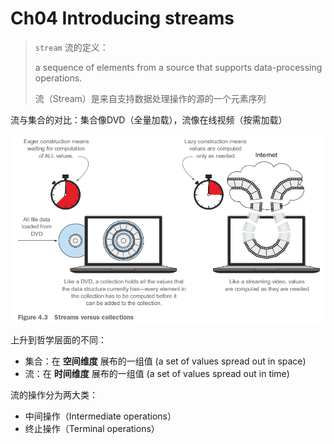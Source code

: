 # Ch04 Introducing streams



> `stream` 流的定义：
>
> a sequence of elements from a source that supports data-processing operations.
>
> 流（Stream）是来自支持数据处理操作的源的一个元素序列



流与集合的对比：集合像DVD（全量加载），流像在线视频（按需加载）

![Streams vs collections](assets/4-1.png)

上升到哲学层面的不同：

- 集合：在 **空间维度** 展布的一组值 (a set of values spread out in space)
- 流：在 **时间维度** 展布的一组值 (a set of values spread out in time)



流的操作分为两大类：

- 中间操作（Intermediate operations）
- 终止操作（Terminal operations）